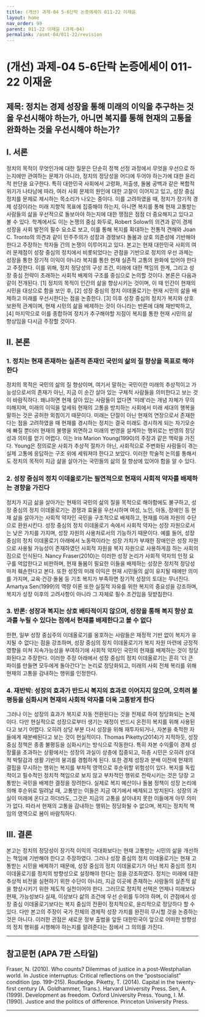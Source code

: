 ```yaml
---
title: (개선) 과제-04 5-6단락 논증에세이 011-22 이재윤
layout: home
nav_order: 99
parent: 011-22 이재윤 (과제-04)
permalink: /asmt-04/011-22/revision
---
```


# (개선) 과제-04 5-6단락 논증에세이 011-22 이재윤 

## 제목: 정치는 경제 성장을 통해 미래의 이익을 추구하는 것을 우선시해야 하는가, 아니면 복지를 통해 현재의 고통을 완화하는 것을 우선시해야 하는가?

## I. 서론

정치의 목적이 무엇인가에 대한 질문은 단순히 정책 선정 과정에서 무엇을 우선으로 하는지에만 관여하는 문제가 아니라, 정치의 정당성을 어디에 두어야 하는가에 대한 윤리적 판단을 요구한다. 특히 대한민국 사회에서 고령화, 저출생, 돌봄 공백과 같은 복합적 위기가 나타남에 따라, 여러 사회 문제의 원인에 대한 고찰이 이어지고 있고, 성장 중심 정치를 문제로 제시하는 목소리가 나오는 중이다. 이를 고려하였을 때, 정치가 장기적 경제 성장이라는 미래 지향적 목표에 집중해야 하는지, 아니면 복지를 통해 현재 고통받는 사람들의 삶을 우선적으로 돌보아야 하는지에 대한 쟁점은 점점 더 중요해지고 있다고 볼 수 있다. 학계에서도 이는 논쟁의 중심 화두로, Robert Solow의 의견과 같이 경제 성장을 사회 발전의 필수 요소로 보고, 이를 통해 복지를 확대하는 전통적 견해와 Joan C. Tronto의 의견과 같이 민주주의가 성장과 경쟁보다 돌봄과 상호 의존성에 기반해야 한다고 주장하는 학자들 간의 논쟁이 이루어지고 있다. 본고는 현재 대한민국 사회의 여러 문제점이 성장 중심의 정치에서 비롯되었다는 관점을 기반으로 정치의 우선 과제는 성장을 통한 장기적 이익이 아니라 복지를 통한 현재 실존적 고통의 완화에 있어야 한다고 주장한다. 이를 위해, 정치 정당성의 구성 조건, 미래에 대한 책임의 한계, 그리고 성장 중심 전략이 초래하는 사회적 배제의 구조를 중심으로 논의할 것이다. 본론은 다음과 같이 전개된다. [1] 정치의 목적이 인간의 삶을 향상시키는 것이며, 이 때 인간이 현재의 시민을 대상으로 함을 보인 후, [2] 성장 중심의 정치 이데올로기는 현재 시민의 삶을 배제하고 미래를 우선시한다는 점을 논증한다. [3] 이후 성장 중심의 정치가 복지와 상호보완적 관계이며, 현재 시민의 삶을 배제하는 것이 아니라는 반론에 대해 재반박하고, [4] 마지막으로 이를 종합하여 정치가 추구해야할 지점이 복지를 통한 현재 시민의 삶 향상임을 다시금 주장할 것이다.

## II. 본론

### 1. 정치는 현재 존재하는 실존적 존재인 국민의 삶의 질 향상을 목표로 해야한다

정치의 목적은 국민의 삶의 질 향상이며, 여기서 말하는 국민이란 미래의 추상적이고 가능성으로서의 존재가 아닌, 지금 이 순간 살아 있는 구체적 사람들을 의미한다고 보는 것이 바람직하다. 왜냐하면 현재 살아 있는 사람들이 없다면 '미래'라는 개념 자체가 무의미해지며, 미래의 이익을 앞세워 현재의 고통을 방치하는 사회에서 미래 세대의 행복을 말하는 것은 공허한 외침이기 때문이다. 미래는 단절이 아닌 현재의 연장으로서 존재한다는 점을 고려하였을 때 현재를 경시하는 정치는 결국 미래도 경시하게 되는 자기모순에 빠질 뿐더러 현재의 불행을 외면하고 미래의 번영을 설계하는 행위로는 번영의 정당성과 의미를 얻기 어렵다. 이는 Iris Marion Young(1990)의 주장과 같은 맥락을 가진다. Young은 정의로운 사회가 추상적 절차가 아닌, 사회적으로 주변화된 사람들이 겪는 실제 고통에 응답하는 구조 위에 세워져야 한다고 보았다. 이러한 학술적 논의를 통해서도 정치의 목적이 지금 삶을 살아가는 국민들의 삶의 질 향상에 있어야 함을 알 수 있다.

### 2. 성장 중심의 정치 이데올로기는 필연적으로 현재의 사회적 약자를 배제하는 경향을 가진다

정치가 지금 삶을 살아가는 현재의 국민의 삶의 질을 목적으로 해야함에도 불구하고, 성장 중심의 정치 이데올로기는 경쟁과 효율을 우선시하며 여성, 노인, 아동, 장애인 등 현재 삶을 살아가는 사회적 약자인 국민을 구조적으로 배제하고, 현재를 미래 자원의 수단으로 환원시킨다. 성장 중심의 정치 이데올로기 속에서 사회적 약자는 성장 자원으로서는 낮은 가치를 가지며, 성장 자원의 사용처로서의 기능하기 때문이다. 예를 들어, 성장 중심의 정치 이데올로기 아래에서 노동력이라는 성장 가치가 부재한 장애인은 성장 자원으로 사용될 가능성이 존재하였던 사회적 자원을 복지 자원으로 사용하게끔 하는 사회의 짐으로 인식된다. Nancy Fraser(2010)는 이러한 성장 논리가 사회적 약자의 인정 요구를 억압한다고 비판하며, 현재 돌봄이 필요한 이들을 배제하는 성장은 정치적 정당성마저 훼손한다고 본다. 또한 성장의 미래 이익은 현재 시민들의 삶이 유지될 때에만 의미를 가지며, 교육·건강·돌봄 등 기초 복지가 부족하면 장기적 성장의 토대는 무너진다. Amartya Sen(1999)의 역량 이론 또한 실질적 자유를 위한 복지의 중요성을 강조하며, 복지가 성장 이후의 고려사항이 아니라 그 자체로 필수 조건임을 뒷받침한다.

### 3. 반론: 성장과 복지는 상호 배타적이지 않으며, 성장을 통해 복지 향상 효과를 누릴 수 있다는 점에서 현재를 배제한다고 볼 수 없다

한편, 일부 성장 중심주의 이데올로기를 옹호하는 사람들은 재정적 기반 없이 복지가 유지될 수 없다는 점을 강조하며, 성장 중심의 정치 이데올로기가 복지 자원 마련에 긍정적 영향을 미쳐 지속가능성을 부여하기에 사회적 약자인 국민의 현재를 배제하는 것이 정당화된다고 주장한다. 이러한 주장 아래에서 성장 중심의 정치 이데올로기는 흔히 '더 큰 파이를 만들면 모두에게 돌아간다'는 논리로 정당화되고, 미래의 사회 전체 복리를 위해 현재의 고통을 감내하는 행위를 인정한다.

### 4. 재반박: 성장의 효과가 반드시 복지의 효과로 이어지지 않으며, 오히려 불평등을 심화시켜 현재의 사회적 약자를 더욱 고통받게 한다

그러나 이는 성장의 효과가 복지로 자동 전환된다는 것을 전제로 하여 정당화되는 논제이다. 다만 현실적으로 성장으로부터 생기는 재정이 반드시 온전히 복지를 위해 사용된다고 보기 어렵다. 오히려 상당 부분 다시 성장을 위해 재투자되거나, 자본을 축적한 자들에게 재분배된다고 보는 것이 현실적이다. Thomas Piketty(2014)가 지적하듯, 성장 중심 정책은 종종 불평등을 심화시키는 방식으로 작동한다. 특히 자본 수익률이 경제 성장률을 초과하는 상황에서는 성장의 과실이 상층에 집중되고, 하층 시민은 오히려 상대적 박탈감과 생활 기반의 붕괴를 경험하게 된다. 또한 경제 성장과 분배 이전에 현재의 결핍을 무시하는 행위는 복지를 부차적 영역으로 후순위할 위험성이 있다. 복지를 독립적이고 필수적인 정치적 책임으로 보지 않고 부차적인 행위로 전락시키는 것은 당장 고통받는 국민을 배제한 결정을 장려한다. 실제로 복지 예산이나 돌봄 정책이 성장 논리에 의해 후순위로 밀려날 때, 고통받는 이들은 지금 여기에서 배제되고 방치된다. 성장의 과실이 미래에 온다고 하더라도, 그것은 지금의 고통을 살아내지 못한 이들에게 아무 의미가 없다. 따라서 현재의 고통을 감내하는 행위는 정당화될 수 없으며, 복지는 정치적 책임의 영역으로 봄이 바람직하다.

## III. 결론

본고는 정치의 정당성이 장기적 이익의 극대화보다는 현재 고통받는 시민의 삶을 개선하는 책임에 기반해야 한다고 주장하였다. 그러나 성장 중심의 정치 이데올로기는 현재 고통받는 시민을 배제하기 때문에, 성장 중심의 정치 이데올로기가 아닌 복지 중심의 정치 이데올로기를 정치의 방향성으로 설정해야 한다는 점을 강조하였다. 정치는 미래에 대한 추상적 비전을 실현하기 위한 수단이 아니라, 지금 이곳에 존재하는 사람들의 실존적 삶을 향상시키기 위한 제도적 실천이어야 한다. 그러므로 정치적 선택은 언제나 미래보다 현재, 가능성보다 실재, 이상보다 삶의 조건에 우선 순위를 두어야 하며, 이 관점에서 성장 중심 이데올로기보다는 복지 중심의 전환이 정치적으로, 윤리적으로 정당하다 할 수 있다. 다만 본고의 주장이 국가 전체의 경제적 성장 가치를 완전히 무시할 것을 논증하는 것은 아니다. 이러한 관점은 새로운 정부 출범을 앞둔 대한민국이 앞으로 어떠한 방향성의 정치 행위를 시행해야 하는지를 알려준다는 점에서 그 의의를 가진다. 

---

## 참고문헌 (APA 7판 스타일)

Fraser, N. (2010). Who counts? Dilemmas of justice in a post-Westphalian world. In Justice interruptus: Critical reflections on the “postsocialist” condition (pp. 199–215). Routledge.
Piketty, T. (2014). Capital in the twenty-first century (A. Goldhammer, Trans.). Harvard University Press.
Sen, A. (1999). Development as freedom. Oxford University Press.
Young, I. M. (1990). Justice and the politics of difference. Princeton University Press.


---
